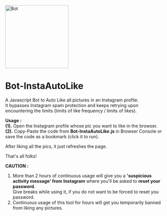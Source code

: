 <img src="https://freepngimg.com/thumb/terminator/21148-9-terminator-picture.png" width="200" title="Bot" alt="Bot" />  

# Bot-InstaAutoLike
A Javascript Bot to Auto Like all pictures in an Instagram profile.  
It bypasses Instagram spam protection and keeps retrying upon encountering the limits (limits of like frequency / limits of likes).  

**Usage :**  
**(1).** Open the Instagram profile whose pic you want to like in the browser.  
**(2).** Copy-Paste the code from **Bot-InstaAutoLike.js** in Browser Console or save the code as a bookmark (click it to run).  

After liking all the pics, it just refreshes the page.  

That's all folks!

**CAUTION :**  
1. More than 2 hours of continuous usage will give you a **'suspicious activity message' from Instagram** where you'll be asked to **reset your password**.  
Give breaks while using it, if you do not want to be forced to reset you password.  
2. Continuous usage of this tool for hours will get you temporarily banned from liking any pictures.

